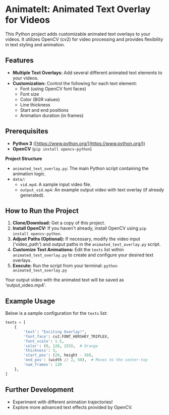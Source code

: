 # AnimateIt: Animated Text Overlay for Videos

This Python project adds customizable animated text overlays to your videos. It utilizes OpenCV (cv2) for video processing and provides flexibility in text styling and animation.

## Features

* **Multiple Text Overlays:** Add several different animated text elements to your videos.
* **Customization:** Control the following for each text element:
    * Font (using OpenCV font faces)
    * Font size
    * Color (BGR values)
    * Line thickness
    * Start and end positions
    * Animation duration (in frames)

## Prerequisites

* **Python 3** ([https://www.python.org/](https://www.python.org/))
* **OpenCV**  (`pip install opencv-python`)

**Project Structure**

* `animated_text_overlay.py`: The main Python script containing the animation logic.
* `data/`: 
    * `vid.mp4`: A sample input video file.
    * `output_vid.mp4`: An example output video with text overlay (if already generated).

## How to Run the Project

1. **Clone/Download:** Get a copy of this project.
2. **Install OpenCV:** If you haven't already, install OpenCV using `pip install opencv-python`.
3. **Adjust Paths (Optional):** If necessary, modify the video input ('video_path') and output paths in the `animated_text_overlay.py` script.
4. **Customize Text Animations:** Edit the `texts` list within `animated_text_overlay.py` to create and configure your desired text overlays.
5. **Execute:** Run the script from your terminal: `python animated_text_overlay.py`

Your output video with the animated text will be saved as 'output_video.mp4'.

## Example Usage

Below is a sample configuration for the `texts` list:

```python
texts = [
    {
        'text': "Exciting Overlay!", 
        'font_face': cv2.FONT_HERSHEY_TRIPLEX,
        'font_scale': 1.5, 
        'color': (0, 128, 255),  # Orange
        'thickness': 3,
        'start_pos': (20, height - 50),
        'end_pos': (width // 2, 50),  # Moves to the center-top
        'num_frames': 120
    },
]
```

## Further Development

* Experiment with different animation trajectories!
* Explore more advanced text effects provided by OpenCV. 
